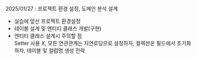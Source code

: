 2025/01/27 : 프로젝트 환경 설정,  도메인 분석 설계 
- 실습에 앞선 프로젝트 환경설정 
- 테이블 설계 및 엔티티 클래스 개발(구현)
- 엔티티 클래스 설계시 주의할 점
  <br/> Setter 사용 X, 모든 연관관계는 지연로딩으로 설정하자, 컬렉션은 필드에서 초기화 하자, 테이블 및 컬럼명 생성 전략 </br>
